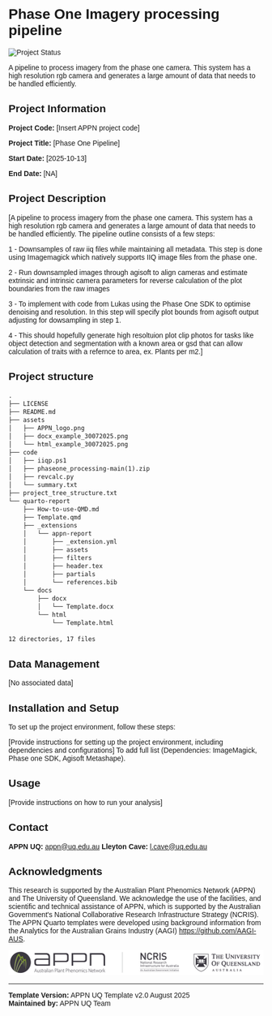 <div style="font-family: Arial, sans-serif;">

# Phase One Imagery processing pipeline

![Project Status](https://img.shields.io/badge/status-ACTIVE-6f901e)
<!-- Status last updated: 2025-10-19 06:20:01 UTC | Commits last week: 16 -->

A pipeline to process imagery from the phase one camera. This system has a high resolution rgb camera and generates a large amount of data that needs to be handled efficiently. 


## Project Information

**Project Code:** [Insert APPN project code]

**Project Title:** [Phase One Pipeline]

**Start Date:** [2025-10-13]

**End Date:** [NA]  

## Project Description

[A pipeline to process imagery from the phase one camera. This system has a high resolution rgb camera and generates a large amount of data that needs to be handled efficiently. The pipeline outline consists of a few steps:

1 - Downsamples of raw iiq files while maintaining all metadata. This step is done using Imagemagick which natively supports IIQ image files from the phase one.

2 - Run downsampled images through agisoft to align cameras and estimate extrinsic and intrinsic camera parameters for reverse calculation of the plot boundaries from the raw images

3 - To implement with code from Lukas using the Phase One SDK to optimise denoising and resolution. In this step will specify plot bounds from agisoft output adjusting for dowsampling in step 1.

4 - This should hopefully generate high resoltuion plot clip photos for tasks like object detection and segmentation with a known area or gsd that can allow calculation of traits with a refernce to area, ex. Plants per m2.]


<!-- PROJECT_TREE_START -->
<h2>Project structure</h2>

```plaintext
.
├── LICENSE
├── README.md
├── assets
│   ├── APPN_logo.png
│   ├── docx_example_30072025.png
│   └── html_example_30072025.png
├── code
│   ├── iiqp.ps1
│   ├── phaseone_processing-main(1).zip
│   ├── revcalc.py
│   └── summary.txt
├── project_tree_structure.txt
└── quarto-report
    ├── How-to-use-QMD.md
    ├── Template.qmd
    ├── _extensions
    │   └── appn-report
    │       ├── _extension.yml
    │       ├── assets
    │       ├── filters
    │       ├── header.tex
    │       ├── partials
    │       └── references.bib
    └── docs
        ├── docx
        │   └── Template.docx
        └── html
            └── Template.html

12 directories, 17 files
```
<!-- PROJECT_TREE_END -->

## Data Management

[No associated data]

## Installation and Setup

To set up the project environment, follow these steps:

[Provide instructions for setting up the project environment, including dependencies and configurations]
To add full list (Dependencies: ImageMagick, Phase one SDK, Agisoft Metashape).

## Usage

[Provide instructions on how to run your analysis]


## Contact

**APPN UQ:** appn@uq.edu.au
**Lleyton Cave:** l.cave@uq.edu.au

## Acknowledgments

This research is supported by the Australian Plant Phenomics Network (APPN) and The University of Queensland. We acknowledge the use of the facilities, and scientific and technical assistance of APPN, which is supported by the Australian Government's National Collaborative Research Infrastructure Strategy (NCRIS). The APPN Quarto templates were developed using background information from the Analytics for the Australian Grains Industry (AAGI) https://github.com/AAGI-AUS. 


![APPN Logo](assets/APPN_logo.png)


---

**Template Version:** APPN UQ Template v2.0 August 2025  
**Maintained by:** APPN UQ Team

</div>


